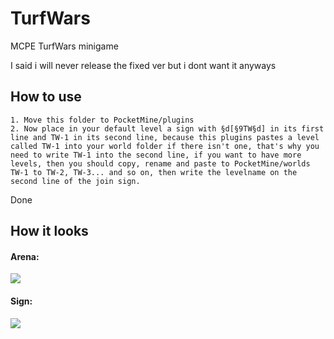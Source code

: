 # TurfWars
MCPE TurfWars minigame

I said i will never release the fixed ver but i dont want it anyways

## How to use
```
1. Move this folder to PocketMine/plugins
2. Now place in your default level a sign with §d[§9TW§d] in its first line and TW-1 in its second line, because this plugins pastes a level called TW-1 into your world folder if there isn't one, that's why you need to write TW-1 into the second line, if you want to have more levels, then you should copy, rename and paste to PocketMine/worlds TW-1 to TW-2, TW-3... and so on, then write the levelname on the second line of the join sign.
```
Done

## How it looks
#### Arena:
<a href="https://raw.githubusercontent.com/DRAGKILLS/TurfWars/master/Install_Instructions/Arena_Look.jpg"><img src="https://raw.githubusercontent.com/DRAGKILLS/TurfWars/master/Install_Instructions/Arena_Look.jpg"></img></a><br>
#### Sign:
<a href="https://raw.githubusercontent.com/DRAGKILLS/TurfWars/master/Install_Instructions/Sign_Look.png"><img src="https://raw.githubusercontent.com/DRAGKILLS/TurfWars/master/Install_Instructions/Sign_Look.png"></img></a><br>

